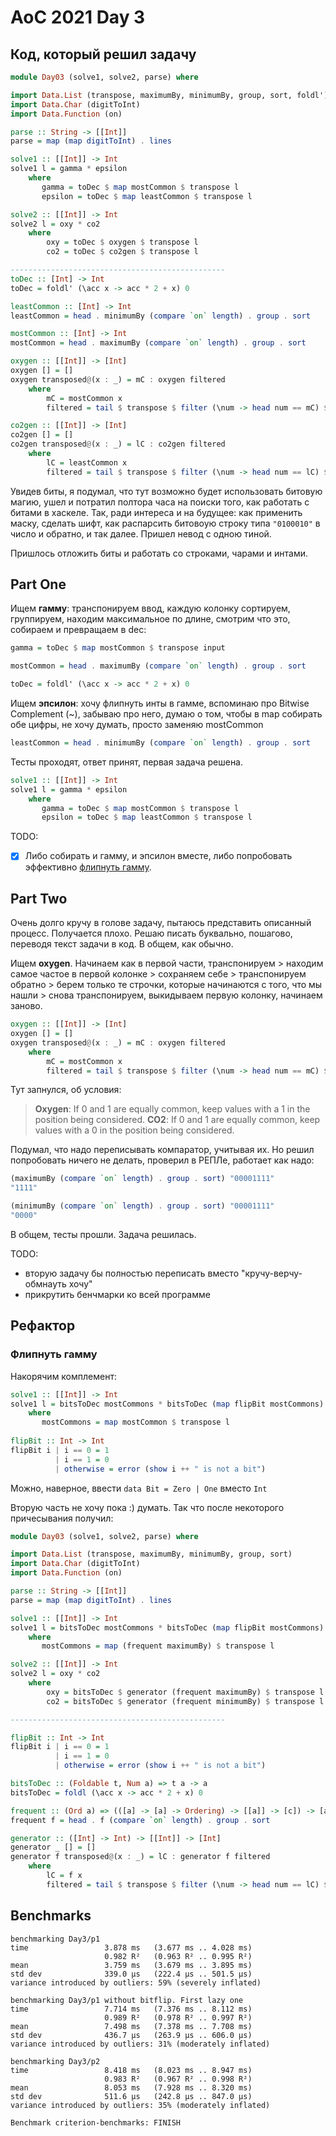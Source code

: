# AoC 2021 Day 3

## Код, который решил задачу

```haskell
module Day03 (solve1, solve2, parse) where

import Data.List (transpose, maximumBy, minimumBy, group, sort, foldl')
import Data.Char (digitToInt)
import Data.Function (on)

parse :: String -> [[Int]]
parse = map (map digitToInt) . lines

solve1 :: [[Int]] -> Int
solve1 l = gamma * epsilon
    where
       gamma = toDec $ map mostCommon $ transpose l
       epsilon = toDec $ map leastCommon $ transpose l

solve2 :: [[Int]] -> Int
solve2 l = oxy * co2
    where
        oxy = toDec $ oxygen $ transpose l
        co2 = toDec $ co2gen $ transpose l

------------------------------------------------
toDec :: [Int] -> Int
toDec = foldl' (\acc x -> acc * 2 + x) 0

leastCommon :: [Int] -> Int
leastCommon = head . minimumBy (compare `on` length) . group . sort

mostCommon :: [Int] -> Int
mostCommon = head . maximumBy (compare `on` length) . group . sort

oxygen :: [[Int]] -> [Int]
oxygen [] = []
oxygen transposed@(x : _) = mC : oxygen filtered
    where
        mC = mostCommon x
        filtered = tail $ transpose $ filter (\num -> head num == mC) $ transpose transposed

co2gen :: [[Int]] -> [Int]
co2gen [] = []
co2gen transposed@(x : _) = lC : co2gen filtered
    where
        lC = leastCommon x
        filtered = tail $ transpose $ filter (\num -> head num == lC) $ transpose transposed
```

Увидев биты, я подумал, что тут возможно будет использовать битовую магию, ушел и потратил полтора часа на поиски того, как работать с битами в хаскеле. Так, ради интереса и на будущее: как применить маску, сделать шифт, как распарсить битовоую строку типа `"0100010"` в число и обратно, и так далее. Пришел невод с одною тиной.

Пришлось отложить биты и работать со строками, чарами и интами.

## Part One

Ищем **гамму**: транспонируем ввод, каждую колонку сортируем, группируем, находим максимальное по длине, смотрим что это, собираем и превращаем в dec:
```haskell
gamma = toDec $ map mostCommon $ transpose input

mostCommon = head . maximumBy (compare `on` length) . group . sort

toDec = foldl' (\acc x -> acc * 2 + x) 0
```

Ищем **эпсилон**: хочу флипнуть инты в гамме, вспоминаю про Bitwise Complement (~), забываю про него, думаю о том, чтобы в map собирать обе цифры, не хочу думать, просто заменяю mostCommon
```haskell
leastCommon = head . minimumBy (compare `on` length) . group . sort
```

Тесты проходят, ответ принят, первая задача решена.
```haskell
solve1 :: [[Int]] -> Int
solve1 l = gamma * epsilon
    where
       gamma = toDec $ map mostCommon $ transpose l
       epsilon = toDec $ map leastCommon $ transpose l
```

TODO:
- [X] Либо собирать и гамму, и эпсилон вместе, либо попробовать эффективно [флипнуть гамму](#флипнуть-гамму).

## Part Two

Очень долго кручу в голове задачу, пытаюсь представить описанный процесс. Получается плохо. Решаю писать буквально, пошагово, переводя текст задачи в код. В общем, как обычно.

Ищем **oxygen**. Начинаем как в первой части, транспонируем > находим самое частое в первой колонке > сохраняем себе > транспонируем обратно > берем только те строчки, которые начинаются с того, что мы нашли > снова транспонируем, выкидываем первую колонку, начинаем заново.

```haskell
oxygen :: [[Int]] -> [Int]
oxygen [] = []
oxygen transposed@(x : _) = mC : oxygen filtered
    where
        mC = mostCommon x
        filtered = tail $ transpose $ filter (\num -> head num == mC) $ transpose transposed
```

Тут запнулся, об условия: 
> **Oxygen**: If 0 and 1 are equally common, keep values with a 1 in the position being considered.
> **CO2**: If 0 and 1 are equally common, keep values with a 0 in the position being considered.

Подумал, что надо переписывать компаратор, учитывая их. Но решил попробовать ничего не делать, проверил в РЕПЛе, работает как надо:
```haskell
(maximumBy (compare `on` length) . group . sort) "00001111"
"1111"

(minimumBy (compare `on` length) . group . sort) "00001111"
"0000"
```

В общем, тесты прошли. Задача решилась.

TODO: 
- вторую задачу бы полностью переписать вместо "кручу-верчу-обмнауть хочу"
- прикрутить бенчмарки ко всей программе 

## Рефактор

### Флипнуть гамму

Накорячим комплемент:
```haskell
solve1 :: [[Int]] -> Int
solve1 l = bitsToDec mostCommons * bitsToDec (map flipBit mostCommons)
    where
       mostCommons = map mostCommon $ transpose l
       
flipBit :: Int -> Int 
flipBit i | i == 0 = 1
          | i == 1 = 0
          | otherwise = error (show i ++ " is not a bit")    
```
Можно, наверное, ввести `data Bit = Zero | One` вместо `Int`

Вторую часть не хочу пока :) думать. Так что после некоторого причесывания получил:

```haskell
module Day03 (solve1, solve2, parse) where

import Data.List (transpose, maximumBy, minimumBy, group, sort)
import Data.Char (digitToInt)
import Data.Function (on)

parse :: String -> [[Int]]
parse = map (map digitToInt) . lines

solve1 :: [[Int]] -> Int
solve1 l = bitsToDec mostCommons * bitsToDec (map flipBit mostCommons)
    where
       mostCommons = map (frequent maximumBy) $ transpose l

solve2 :: [[Int]] -> Int
solve2 l = oxy * co2
    where
        oxy = bitsToDec $ generator (frequent maximumBy) $ transpose l
        co2 = bitsToDec $ generator (frequent minimumBy) $ transpose l

------------------------------------------------

flipBit :: Int -> Int
flipBit i | i == 0 = 1
          | i == 1 = 0
          | otherwise = error (show i ++ " is not a bit")

bitsToDec :: (Foldable t, Num a) => t a -> a
bitsToDec = foldl (\acc x -> acc * 2 + x) 0

frequent :: (Ord a) => (([a] -> [a] -> Ordering) -> [[a]] -> [c]) -> [a] -> c
frequent f = head . f (compare `on` length) . group . sort

generator :: ([Int] -> Int) -> [[Int]] -> [Int]
generator _ [] = []
generator f transposed@(x : _) = lC : generator f filtered
    where
        lC = f x
        filtered = tail $ transpose $ filter (\num -> head num == lC) $ transpose transposed
```

## Benchmarks

```
benchmarking Day3/p1
time                 3.878 ms   (3.677 ms .. 4.028 ms)
                     0.982 R²   (0.963 R² .. 0.995 R²)
mean                 3.759 ms   (3.679 ms .. 3.895 ms)
std dev              339.0 μs   (222.4 μs .. 501.5 μs)
variance introduced by outliers: 59% (severely inflated)
                 
benchmarking Day3/p1 without bitflip. First lazy one
time                 7.714 ms   (7.376 ms .. 8.112 ms)
                     0.989 R²   (0.978 R² .. 0.997 R²)
mean                 7.498 ms   (7.378 ms .. 7.708 ms)
std dev              436.7 μs   (263.9 μs .. 606.0 μs)
variance introduced by outliers: 31% (moderately inflated)
                 
benchmarking Day3/p2
time                 8.418 ms   (8.023 ms .. 8.947 ms)
                     0.983 R²   (0.967 R² .. 0.998 R²)
mean                 8.053 ms   (7.928 ms .. 8.320 ms)
std dev              511.6 μs   (242.8 μs .. 847.0 μs)
variance introduced by outliers: 35% (moderately inflated)
                 
Benchmark criterion-benchmarks: FINISH
```